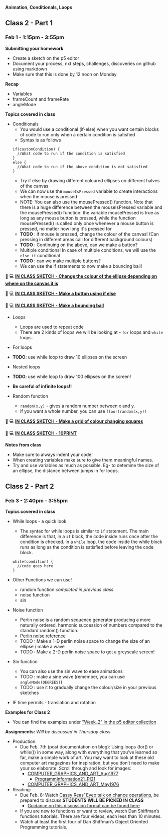 **Animation, Conditionals, Loops**

## Class 2 - Part 1
### Feb 1 - 1:15pm - 3:55pm

**Submitting your homework**
* Create a sketch on the p5 editor
* Document your process, nxt steps, challenges, discoveries on github using markdown
* Make sure that this is done by 12 noon on Monday

**Recap**
* Variables
* frameCount and frameRate
* angleMode

**Topics covered in class**

* Conditionals
  * You would use a conditional (if-else) when you want certain blocks of code to run only when a certain condition is satisfied
  * Syntax is as follows
  ```
  if(customCondition) {
    //What code to run if the condition is satisfied
  }
  else {
    //What code to run if the above condition is not satisfied
  }
  ```
  * Try if else by drawing different coloured ellipses on different halves of the canvas
  * We can now use the `mouseIsPressed` variable to create interactions when the mouse is pressed
  * NOTE: You can also use the mousePressed() function. Note that there is a huge difference between the mouseIsPressed variable and the mousePressed() function: the variable mousePressed is true as long as any mouse button is pressed, while the function mousePressed() is called only once whenever a mouse button is pressed, no matter how long it's pressed for
  * **TODO** : if mouse is pressed, change the colour of the canvas! (Can pressing in different areas call for different background colours)
  * **TODO** : Continuing on the above, can we make a button?
  * Multiple conditions! In case of multiple conditions, we will use the `else if` conditional
  * **TODO** : can we make multiple buttons?
  * We can use the if statements to now make a bouncing ball!

🔴 💻 **[IN CLASS SKETCH - Change the colour of the ellipse depending on where on the canvas it is](https://editor.p5js.org/itp42/sketches/78SmP6ATp)**

🔴 💻 **[IN CLASS SKETCH - Make a button using if else](https://editor.p5js.org/itp42/sketches/vNxA3MhBt)**

🔴 💻 **[IN CLASS SKETCH - Make a bouncing ball](https://editor.p5js.org/itp42/sketches/0xfz3K82K)**
  
* Loops
  * Loops are used to repeat code
  * There are 2 kinds of loops we will be looking at - `for` loops and `while` loops.
* For loops
* **TODO**: use while loop to draw 10 ellipses on the screen
* Nested loops
* **TODO**: use while loop to draw 100 ellipses on the screen!
* **Be careful of infinite loops!!**

* Random function
  * `random(x,y)` - gives a random number between x and y.
  * If you want a whole number, you can use `floor(random(x,y))` 
  
🔴 💻 **[IN CLASS SKETCH - Make a grid of colour changing squares](https://editor.p5js.org/itp42/sketches/6WQ_2AAEy)**

🔴 💻 **[IN CLASS SKETCH - 10PRINT](https://editor.p5js.org/itp42/sketches/HUHHrIk2O)**

**Notes from class**
* Make sure to always indent your code!
* When creating variables make sure to give them meaningful names.
* Try and use variables as much as possible. Eg- to detemine the size of an ellipse, the distance between jumps in for loops.


## Class 2 - Part 2
### Feb 3 - 2:40pm - 3:55pm

**Topics covered in class**

* While loops - a quick look
  * The syntax for while loops is similar to `if` statement. The main difference is that, in a `if` block, the code inside runs once after the condition is checked. In a `while` loop, the code inside the while block runs as long as the condition is satisfied before leaving the code block.
  ``` 
  while(condition) {
    //code goes here
  }
  ```

* Other Functions we can use!
  * random function *completed in previous class*
  * noise function 
  * sin

* Noise function
  * Perlin noise is a random sequence generator producing a more naturally ordered, harmonic succession of numbers compared to the standard random() function.
  * [Perlin noise reference](https://p5js.org/reference/#/p5/noise)
  * TODO : Make a 1-D perlin noise space to change the size of an ellipse / make a wave
  * TODO : Make a 2-D perlin noise space to get a greyscale screen!

* Sin function
  * You can also use the sin wave to ease animations
  * TODO : make a sine wave (remember, you can use `angleMode(DEGREES)`) 
  * TODO : use it to gradually change the colour/size in your previous sketches

* IF time permits - translation and rotation

**Examples for Class 2**
* You can find the examples under ["Week_2" in the p5 editor collection](https://editor.p5js.org/itp42/collections/7rk8Q1jPf)


**Assignments:** 
*Will be discussed in Thursday class*
* Production:
    * Due Feb. 7th (post documentation on blog): Using loops (for() or while()) in some way, along with everything that you’ve learned so far, make a simple work of art. You may want to look at these old computer art magazines for inspiration, but you don’t need to make your so elaborate. Scroll through and look for images:
       * [COMPUTER_GRAPHICS_AND_ART_Aug1977](http://dada.compart-bremen.de/docUploads/COMPUTER_GRAPHICS_AND_ART_Aug1977.pdf)
	      * [ProgrammInformation21_PI21](http://dada.compart-bremen.de/docUploads/ProgrammInformation21_PI21.pdf)
       * [COMPUTER_GRAPHICS_AND_ART_May1976](http://dada.compart-bremen.de/docUploads/COMPUTER_GRAPHICS_AND_ART_May1976.pdf)
* Reading:
    * Due Feb. 8: Watch [Casey Reas’ Eyeo talk on chance operations](https://vimeo.com/45851523), be prepared to discuss **STUDENTS WILL BE PICKED IN CLASS**
        * [Guidance on this discussion format can be found here](https://github.com/MathuraMG/IntroductionToInteractiveMedia/blob/master/syllabus.md#student-led-discussions)
    * If you are new to functions or want to review, watch Dan Shiffman’s functions tutorials. There are four videos, each less than 10 minutes.
    * Watch at least the first four of Dan Shiffman’s Object Oriented Programming tutorials.

